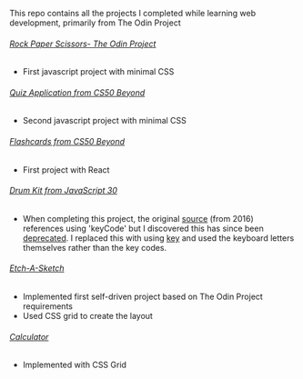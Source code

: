This repo contains all the projects I completed while learning web development, primarily from The Odin Project

###### [Rock Paper Scissors- The Odin Project](https://apettenati.github.io/the-odin-project/rock-paper-scissors/game.html)
- First javascript project with minimal CSS

###### [Quiz Application from CS50 Beyond](https://apettenati.github.io/the-odin-project/quiz/quiz.html)
- Second javascript project with minimal CSS

###### [Flashcards from CS50 Beyond](https://apettenati.github.io/the-odin-project/flashcards/flashcards.html)
- First project with React

###### [Drum Kit from JavaScript 30](https://apettenati.github.io/the-odin-project/JS30/01.drum-kit/index.html)
- When completing this project, the original [source](https://javascript30.com/) (from 2016) references using 'keyCode' but I discovered this has since been [deprecated](https://developer.mozilla.org/en-US/docs/Web/API/KeyboardEvent/keyCode). I replaced this with using [key](https://developer.mozilla.org/en-US/docs/Web/API/KeyboardEvent/key) and used the keyboard letters themselves rather than the key codes.

###### [Etch-A-Sketch](https://apettenati.github.io/the-odin-project/etch-a-sketch/index.html)
- Implemented first self-driven project based on The Odin Project requirements
- Used CSS grid to create the layout

###### [Calculator](https://apettenati.github.io/the-odin-project/calculator/index.html)
- Implemented with CSS Grid
